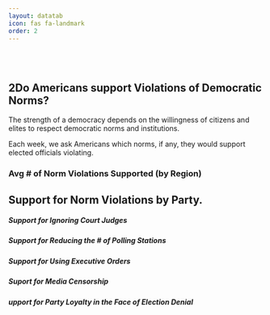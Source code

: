 ```yaml
---
layout: datatab
icon: fas fa-landmark
order: 2
---
```


<script src="{{ site.baseurl }}/assets/js/chartjs-adapter-date-fns.bundle.min.js"></script>

<br>
<br>
<h2><span class="mr-2">2Do Americans support Violations of Democratic Norms?</span><a href="#" class="anchor text-muted"><i class="fas fa-hashtag"></i></a></h2>
<p>The strength of a democracy depends on the willingness of citizens and elites to respect democratic norms and institutions.</p>
<p>Each week, we ask Americans which norms, if any, they would support elected officials violating.</p>
<h3 class = 'text-center'>Avg # of Norm Violations Supported (by Region)</h3>

<div class='row chartrow chart' id='affpol-row-1'>
  <div class='row' id='affpol-map-div'>
    <canvas id='demnorm-map'></canvas>
    <script type="text/javascript" src="{{ site.baseurl }}/assets/js/charts/map.js" data-canvasid="demnorm-map"  data-source="{{ site.baseurl }}/assets/data/demnorm-map.json" data-scaleminlabel = "Less" data-scalemaxlabel = "More"></script>
    </div>
  </div>

<!-- <div class = 'row' id='demnorm-row-2'>
    <div class='row col-6' id='demnorm-lines-div'>
      <canvas id = 'demnorm-lines'></canvas>
      <script type="text/javascript" src="{{ site.baseurl }}/assets/js/charts/demnorm-lines.js" data-canvasid="demnorm-lines"></script>
      <div id="demnorms-legend" style='background-color: red;'></div>
    </div>
    <div class='row col-3'>
      <div id = 'demnormline-btn-div'>
        <div class = 'demnormline-btn-wrap'><button data-index='0' class="demnormline-btn">Ignoring Supreme Court Judges</button></div>
        <div class = 'demnormline-btn-wrap'><button data-index='1' class="demnormline-btn">Reducing the # of Polling Stations</button></div>
        <div class = 'demnormline-btn-wrap'><button data-index='2' class="demnormline-btn">Using Executive Orders</button></div>
        <div class = 'demnormline-btn-wrap'><button data-index='3' class="demnormline-btn">Censorship</button></div>
        <div class = 'demnormline-btn-wrap'><button data-index='4' class="demnormline-btn">Party Loyalty in the Face of Election Denial</button></div>
      </div>
    </div>
</div> -->


<h2><span class="mr-2">Support for Norm Violations by Party.</span><a href="#" class="anchor text-muted"><i class="fas fa-hashtag"></i></a></h2>
<h5>Support for Ignoring Court Judges</h5>
<div class = 'row chartrow chart' id='affpol-row-3'>
  <div id='affpol-time-div'>
    <canvas id = 'demnorm-judges'></canvas>
    <script type="text/javascript" src="{{ site.baseurl }}/assets/js/charts/demnorm-party.js" data-canvasid="demnorm-judges" data-source='{{ site.baseurl }}/assets/data/norms/norm_judges.json'></script>
  </div>
</div>

<h5>Support for Reducing the # of Polling Stations</h5>
<div class = 'row chartrow chart' id='affpol-row-3'>
  <div id='affpol-time-div'>
    <canvas id = 'demnorm-polling'></canvas>
    <script type="text/javascript" src="{{ site.baseurl }}/assets/js/charts/demnorm-party.js" data-canvasid="demnorm-polling" data-source='{{ site.baseurl }}/assets/data/norms/norm_polling.json'></script>
  </div>
</div>

<h5>Support for Using Executive Orders</h5>
<div class = 'row chartrow chart' id='affpol-row-3'>
  <div id='affpol-time-div'>
    <canvas id = 'demnorm-executive'></canvas>
    <script type="text/javascript" src="{{ site.baseurl }}/assets/js/charts/demnorm-party.js" data-canvasid="demnorm-executive" data-source='{{ site.baseurl }}/assets/data/norms/norm_executive.json'></script>
    <div class='norm-party-header'>
  </div>
</div>

<h5>Suport for Media Censorship</h5>
<div class = 'row chartrow chart' id='affpol-row-3'>
  <div id='affpol-time-div'>
    <canvas id = 'demnorm-censorship'></canvas>
    <script type="text/javascript" src="{{ site.baseurl }}/assets/js/charts/demnorm-party.js" data-canvasid="demnorm-censorship" data-source='{{ site.baseurl }}/assets/data/norms/norm_censorship.json'></script>
    <div class='norm-party-header'>
  </div>
</div>

<h5>upport for Party Loyalty in the Face of Election Denial</h5>
<div class = 'row chartrow chart' id='affpol-row-3'>
  <div id='affpol-time-div'>
    <canvas id = 'demnorm-loyalty'></canvas>
    <script type="text/javascript" src="{{ site.baseurl }}/assets/js/charts/demnorm-party.js" data-canvasid="demnorm-loyalty" data-source='{{ site.baseurl }}/assets/data/norms/norm_loyalty.json'></script>
    <div class='norm-party-header'>
  </div>
</div>

